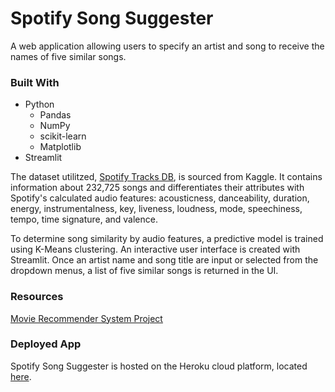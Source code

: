 # Spotify Song Suggester

A web application allowing users to specify an artist and song to receive the names of five similar songs. 

### Built With
- Python
  - Pandas
  - NumPy
  - scikit-learn
  - Matplotlib 
- Streamlit

The dataset utilitzed, [Spotify Tracks DB](https://www.kaggle.com/zaheenhamidani/ultimate-spotify-tracks-db), is sourced from Kaggle.
It contains information about 232,725 songs and differentiates their attributes with Spotify's calculated audio features:
acousticness, danceability, duration, energy, instrumentalness, key, liveness, loudness, mode, speechiness, tempo, time signature, and valence.

To determine song similarity by audio features, a predictive model is trained using K-Means clustering.
An interactive user interface is created with Streamlit. Once an artist name and song title are input or selected from the dropdown menus,
a list of five similar songs is returned in the UI.

### Resources
[Movie Recommender System Project](https://youtu.be/1xtrIEwY_zY)

### Deployed App
Spotify Song Suggester is hosted on the Heroku cloud platform, located [here](https://spotifyrecommendation.herokuapp.com/).
